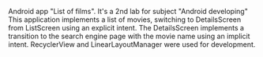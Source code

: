 Android app "List of films". It's a 2nd lab for subject "Android developing"
This application implements a list of movies, switching to DetailsScreen from ListScreen using an explicit intent. The DetailsScreen implements a transition to the search engine page with the movie name using an implicit intent.
RecyclerView and LinearLayoutManager were used for development.
